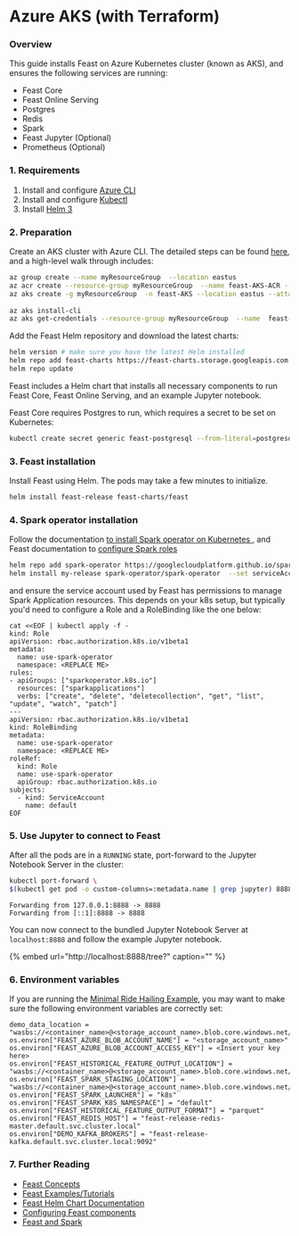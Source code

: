# Azure AKS \(with Terraform\)

### Overview

This guide installs Feast on Azure Kubernetes cluster (known as AKS), and ensures the following services are running:

* Feast Core
* Feast Online Serving
* Postgres
* Redis
* Spark
* Feast Jupyter \(Optional\)
* Prometheus \(Optional\)


### 1. Requirements

1. Install and configure [Azure CLI](https://docs.microsoft.com/en-us/cli/azure/install-azure-cli)
2. Install and configure [Kubectl](https://kubernetes.io/docs/tasks/tools/install-kubectl/)
3. Install [Helm 3](https://helm.sh/)

### 2. Preparation

Create an AKS cluster with Azure CLI. The detailed steps can be found [here](https://docs.microsoft.com/en-us/azure/aks/kubernetes-walkthrough), and a high-level walk through includes:

```bash
az group create --name myResourceGroup  --location eastus
az acr create --resource-group myResourceGroup  --name feast-AKS-ACR --sku Basic
az aks create -g myResourceGroup  -n feast-AKS --location eastus --attach-acr feast-AKS-ACR --generate-ssh-keys
 
az aks install-cli
az aks get-credentials --resource-group myResourceGroup  --name  feast-AKS
```


Add the Feast Helm repository and download the latest charts:

```bash
helm version # make sure you have the latest Helm installed
helm repo add feast-charts https://feast-charts.storage.googleapis.com
helm repo update
```

Feast includes a Helm chart that installs all necessary components to run Feast Core, Feast Online Serving, and an example Jupyter notebook.

Feast Core requires Postgres to run, which requires a secret to be set on Kubernetes: 

```bash
kubectl create secret generic feast-postgresql --from-literal=postgresql-password=password
```

### 3. Feast installation

Install Feast using Helm. The pods may take a few minutes to initialize.

```bash
helm install feast-release feast-charts/feast
```
### 4. Spark operator installation

Follow the documentation [to install Spark operator on Kubernetes ](https://github.com/GoogleCloudPlatform/spark-on-k8s-operator), and Feast documentation to [configure Spark roles](../../reference/feast-and-spark.md)

```bash
helm repo add spark-operator https://googlecloudplatform.github.io/spark-on-k8s-operator 
helm install my-release spark-operator/spark-operator  --set serviceAccounts.spark.name=spark --set image.tag=v1beta2-1.1.2-2.4.5
```

and ensure the service account used by Feast has permissions to manage Spark Application resources. This depends on your k8s setup, but typically you'd need to configure a Role and a RoleBinding like the one below:

```text
cat <<EOF | kubectl apply -f -
kind: Role
apiVersion: rbac.authorization.k8s.io/v1beta1
metadata:
  name: use-spark-operator
  namespace: <REPLACE ME>
rules:
- apiGroups: ["sparkoperator.k8s.io"]
  resources: ["sparkapplications"]
  verbs: ["create", "delete", "deletecollection", "get", "list", "update", "watch", "patch"]
---
apiVersion: rbac.authorization.k8s.io/v1beta1
kind: RoleBinding
metadata:
  name: use-spark-operator
  namespace: <REPLACE ME>
roleRef:
  kind: Role
  name: use-spark-operator
  apiGroup: rbac.authorization.k8s.io
subjects:
  - kind: ServiceAccount
    name: default
EOF
```

### 5. Use Jupyter to connect to Feast

After all the pods are in a `RUNNING` state, port-forward to the Jupyter Notebook Server in the cluster:

```bash
kubectl port-forward \
$(kubectl get pod -o custom-columns=:metadata.name | grep jupyter) 8888:8888
```

```text
Forwarding from 127.0.0.1:8888 -> 8888
Forwarding from [::1]:8888 -> 8888
```

You can now connect to the bundled Jupyter Notebook Server at `localhost:8888` and follow the example Jupyter notebook.

{% embed url="http://localhost:8888/tree?" caption="" %}

### 6. Environment variables

If you are running the [Minimal Ride Hailing Example](https://github.com/feast-dev/feast/blob/master/examples/minimal/minimal_ride_hailing.ipynb), you may want to make sure the following environment variables are correctly set:

```text
demo_data_location = "wasbs://<container_name>@<storage_account_name>.blob.core.windows.net/"
os.environ["FEAST_AZURE_BLOB_ACCOUNT_NAME"] = "<storage_account_name>"
os.environ["FEAST_AZURE_BLOB_ACCOUNT_ACCESS_KEY"] = <Insert your key here>
os.environ["FEAST_HISTORICAL_FEATURE_OUTPUT_LOCATION"] = "wasbs://<container_name>@<storage_account_name>.blob.core.windows.net/out/"
os.environ["FEAST_SPARK_STAGING_LOCATION"] = "wasbs://<container_name>@<storage_account_name>.blob.core.windows.net/artifacts/"
os.environ["FEAST_SPARK_LAUNCHER"] = "k8s"
os.environ["FEAST_SPARK_K8S_NAMESPACE"] = "default"
os.environ["FEAST_HISTORICAL_FEATURE_OUTPUT_FORMAT"] = "parquet"
os.environ["FEAST_REDIS_HOST"] = "feast-release-redis-master.default.svc.cluster.local"
os.environ["DEMO_KAFKA_BROKERS"] = "feast-release-kafka.default.svc.cluster.local:9092"

```

### 7. Further Reading

* [Feast Concepts](../../concepts/overview.md)
* [Feast Examples/Tutorials](https://github.com/feast-dev/feast/tree/master/examples)
* [Feast Helm Chart Documentation](https://github.com/feast-dev/feast/blob/master/infra/charts/feast/README.md)
* [Configuring Feast components](../../reference/configuration-reference.md)
* [Feast and Spark](../../reference/feast-and-spark.md)

